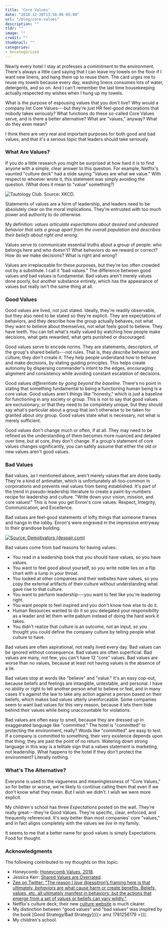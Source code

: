 ```yaml
---
title: 'Core Values'
date: "2018-12-20T13:58:06-05:00"
url: "/blog/core-values"
description: ""
tldr: ""
image: ""
credit: ""
thumbnail: ""
categories:
- Uncategorized
---
```

Nearly every hotel I stay at professes a commitment to the environment.
There's always a little card saying that I can leave my towels on the floor if I want new linens, and hang them up to reuse them.
The card urges me to reuse my towels because every day, washing linens consumes lots of water, detergents, and so on.
And I can't remember the last time housekeeping actually respected my wishes when I hung up my towels.
<!--more-->

What is the purpose of espousing values that you don't live?
Why would a company list Core Values---but they're just HR feel-good decorations that nobody takes seriously?
What functions do these so-called Core Values serve, and is there a better alternative?
What are "values," anyway?
What do they even mean?

I think there are very real and important purposes for both good and bad values, and that it's a serious topic that leaders should take seriously.

### What Are Values?

If you do a little research you might be surprised at how hard it is to find anyone with a simple, clear answer to this question.
For example, Netflix's vaunted "culture deck" had a slide saying "Values are what we value."
With respect to whoever wrote it, this statement was simply avoiding the question.
(What does it mean to "value" something?)

![Tautology Club. Source: XKCD.](https://imgs.xkcd.com/comics/honor_societies.png)

Statements of values are a form of leadership, and leaders need to be absolutely clear on the moral implications.
They're entrusted with too much power and authority to do otherwise.

My definition: *values articulate expectations about desired and undesired behavior that sets a group apart from the overall population and describes their beliefs about right and wrong*.

Values serve to communicate essential truths about a group of people: who belongs here and who doesn't?
What behaviors do we reward or correct?
How do we make decisions?
What is right and wrong?

Values are irreplaceable for these purposes, but they're too often crowded out by a substitute.
I call it "bad values."
The difference between good values and bad values is fundamental.
Bad values aren't merely values done poorly, but another substance entirely, which has the appearance of values but really isn't the same thing at all.

### Good Values

Good values are lived, not just stated.
Ideally, they're readily observable, but they also need to be stated so they're explicit.
They are expectations of behaviors, and they describe how the group actually behaves, not what they want to believe about themselves, not what feels good to believe.
They have teeth.
You can tell what's really valued by watching how people make decisions, what gets rewarded, what gets punished or discouraged.

Good values serve to encode norms.
They are statements, descriptors, of the group's shared beliefs---not rules.
That is, they *describe* behavior and culture; they don't create it.
They help people understand how to behave and make decisions, by stating guiding principles.
This helps create autonomy by dispersing commander's intent to the edges, encouraging alignment and consistency while avoiding constant escalation of decisions.

Good values *differentiate by going beyond the baseline*.
There's no point in stating that something fundamental to being a functioning human being is a core value.
Good values aren't things like "honesty," which is just a baseline for functioning in any society or group.
This is not to say that good values are exclusionary, or that they need to be completely unique, but they should say what's particular about a group that isn't otherwise to be taken for granted about *any* group.
Good values state what is necessary, not what is merely sufficient.

Good values don't change much or often, if at all.
They may need to be refined as the understanding of them becomes more nuanced and detailed over time, but at core, they don't change.
If a group's statement of core values changes significantly, you can safely assume that either the old or new values aren't good values.

### Bad Values

Bad values, as I mentioned above, aren't merely values that are done badly.
They're a kind of antimatter, which is unfortunately all-too-common in corporations and prevents real values from being established.
It's part of the trend in pseudo-leadership literature to create a paint-by-numbers recipe for leadership and culture.
"Write down your vision, mission, and core values!"
This is how you get Enron's core values: Respect, Integrity, Communication, and Excellence.

Bad values are feel-good statements of lofty things that someone frames and hangs in the lobby.
Enron's were engraved in the impressive entryway to their grandiose building.

[![Source: Demotivators (despair.com)](/media/2018/12/values.jpg)](https://despair.com/collections/demotivators/products/values)

Bad values come from bad reasons for having values:

- You read in a leadership book that you should have values, so you have values.
- You want to feel good about yourself, so you write noble lies on a flip chart with a lump in your throat.
- You looked at other companies and their websites have values, so you copy the external artifacts of their culture without understanding what gave rise to that culture.
- You want to perform leadership---you want to feel like you're leadering right.
- You want people to feel inspired and you don't know how else to do it.
- Human Resources wanted to do it so you delegated your responsibility as a leader and let them write pablum instead of doing the hard work it takes.
- You didn't realize that culture is an outcome, not an input, so you thought you could define the company culture by telling people what culture to have.

Bad values are often aspirational, not really lived every day.
Bad values can be ignored without consequence.
Bad values are often superficial.
Bad values are many, not few; you can't have 12 "core" values.
Bad values are worse than no values, because at least not having values is the absence of a lie.

Bad values stop at words like "believe" and "value."
It's an easy cop-out, because beliefs and feelings are intangible, untestable, and personal.
I have no ability or right to tell another person what to believe or feel, and in many cases it's against the law to take any action against a person based on their beliefs, which makes bad values utterly unenforceable.
Some companies seem to want bad values for this very reason, because it lets them hide behind their values while being unaccountable for violations.

Bad values are often easy to smell, because they are dressed up in exaggerated language like "committed."
The hotel is "committed" to protecting the environment, really?
Words like "committed" are easy to test.
If a company is committed to something, their very existence depends upon that thing; they are past the point of no return.
Watering down strong language in this way is a telltale sign that a values statement is marketing, not leadership.
What happens to the hotel if they don't protect the environment?
Literally nothing.

### What's The Alternative?

Everyone is used to the vagueness and meaninglessness of "Core Values," so for better or worse, we're likely to continue calling them that even if we don't know what they mean.
But I wish we didn't.
I wish we were more explicit.

My children's school has three *Expectations* posted on the wall.
They're really great---they're Good Values.
They're specific, clear, enforced, and frequently referenced.
It's *way* better than most companies' core "values," and in fact aligns completely with the values we *live* in my family.

It seems to me that a better name for good values is simply Expectations.
Food for thought.

### Acknowledgments

The following contributed to my thoughts on this topic:

- Honeycomb: [Honeycomb Values, 2018](https://www.honeycomb.io/blog/honeycomb-values-2018/).
- Jessica Kerr: [Shared Values are Overrated](https://medium.com/@jessitron/shared-values-are-overrated-7a194462aa33).
- [Zee on Twitter: "The reason I *love* @jessitron’s framing here is that ultimately, _behaviors_ are what cause harm or create benefits. Beliefs, values, etc. all ultimately manifest in behaviors; but the actions that emerge from a set of values or beliefs can vary wildly."](https://twitter.com/zspencer/status/1075101987358691328).
- Netflix's culture deck; their new [culture website](https://jobs.netflix.com/culture) is much clearer.
- My distinction between "good values" and "bad values" was inspired by the book [Good Strategy/Bad Strategy]({{< amz 1781256179 >}}).
- My children's school.
